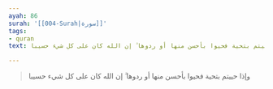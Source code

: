 ```yaml
---
ayah: 86
surah: '[[004-Surah|سورة]]'
tags:
- quran
text: وإذا حييتم بتحية فحيوا بأحسن منها أو ردوها ۗ إن الله كان على كل شيء حسيبا

---
```

> وإذا حييتم بتحية فحيوا بأحسن منها أو ردوها ۗ إن الله كان على كل شيء حسيبا
